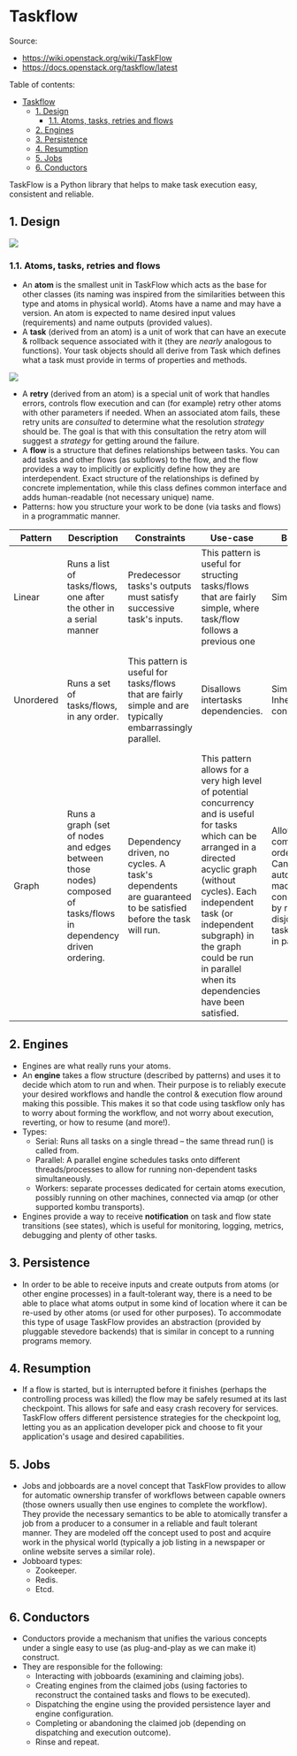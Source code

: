 # Taskflow

Source:
- <https://wiki.openstack.org/wiki/TaskFlow>
- <https://docs.openstack.org/taskflow/latest>

Table of contents:

- [Taskflow](#taskflow)
  - [1. Design](#1-design)
    - [1.1. Atoms, tasks, retries and flows](#11-atoms-tasks-retries-and-flows)
  - [2. Engines](#2-engines)
  - [3. Persistence](#3-persistence)
  - [4. Resumption](#4-resumption)
  - [5. Jobs](#5-jobs)
  - [6. Conductors](#6-conductors)

TaskFlow is a Python library that helps to make task execution easy, consistent and reliable.

## 1. Design

![](https://wiki.openstack.org/w/images/thumb/2/2b/Core.png/300px-Core.png)

### 1.1. Atoms, tasks, retries and flows

- An **atom** is the smallest unit in TaskFlow which acts as the base for other classes (its naming was inspired from the similarities between this type and atoms in physical world). Atoms have a name and may have a version. An atom is expected to name desired input values (requirements) and name outputs (provided values).
- A **task** (derived from an atom) is a unit of work that can have an execute & rollback sequence associated with it (they are *nearly* analogous to functions). Your task objects should all derive from Task which defines what a task must provide in terms of properties and methods.

![](https://docs.openstack.org/taskflow/latest/_images/tasks.png)

- A **retry** (derived from an atom) is a special unit of work that handles errors, controls flow execution and can (for example) retry other atoms with other parameters if needed. When an associated atom fails, these retry units are *consulted* to determine what the resolution *strategy* should be. The goal is that with this consultation the retry atom will suggest a *strategy* for getting around the failure.
- A **flow** is a structure that defines relationships between tasks. You can add tasks and other flows (as subflows) to the flow, and the flow provides a way to implicitly or explicitly define how they are interdependent. Exact structure of the relationships is defined by concrete implementation, while this class defines common interface and adds human-readable (not necessary unique) name.
- Patterns: how you structure your work to be done (via tasks and flows) in a programmatic manner.

| Pattern   | Description                                                                                                      | Constraints                                                                                                | Use-case                                                                                                                                                                                                                                                                                        | Benefits                                                                                                            | Drawbacks                                                                                         |
| --------- | ---------------------------------------------------------------------------------------------------------------- | ---------------------------------------------------------------------------------------------------------- | ----------------------------------------------------------------------------------------------------------------------------------------------------------------------------------------------------------------------------------------------------------------------------------------------- | ------------------------------------------------------------------------------------------------------------------- | ------------------------------------------------------------------------------------------------- |
| Linear    | Runs a list of tasks/flows, one after the other in a serial manner                                               | Predecessor tasks's outputs must satisfy successive task's inputs.                                         | This pattern is useful for structing tasks/flows that are fairly simple, where task/flow follows a previous one                                                                                                                                                                                 | Simple                                                                                                              | Serial, no potential for concurrency                                                              |
| Unordered | Runs a set of tasks/flows, in any order.                                                                         | This pattern is useful for tasks/flows that are fairly simple and are typically embarrassingly parallel.   | Disallows intertasks dependencies.                                                                                                                                                                                                                                                              | Simple. Inherently concurrent.                                                                                      | No dependencies allowed. Tracking and debugging harder due to lack of reliable ordering.          |
| Graph     | Runs a graph (set of nodes and edges between those nodes) composed of tasks/flows in dependency driven ordering. | Dependency driven, no cycles. A task's dependents are guaranteed to be satisfied before the task will run. | This pattern allows for a very high level of potential concurrency and is useful for tasks which can be arranged in a directed acyclic graph (without cycles). Each independent task (or independent subgraph) in the graph could be run in parallel when its dependencies have been satisfied. | Allows for complex task ordering. Can be automatically made concurrent by running disjoint tasks/flows in parallel. | Complex. Can not support cycles. Tracking and debugging harder due to graph dependency traversal. |

## 2. Engines

- Engines are what really runs your atoms.
- An **engine** takes a flow structure (described by patterns) and uses it to decide which atom to run and when. Their purpose is to reliably execute your desired workflows and handle the control & execution flow around making this possible. This makes it so that code using taskflow only has to worry about forming the workflow, and not worry about execution, reverting, or how to resume (and more!).
- Types:
  - Serial: Runs all tasks on a single thread – the same thread run() is called from.
  - Parallel: A parallel engine schedules tasks onto different threads/processes to allow for running non-dependent tasks simultaneously.
  - Workers: separate processes dedicated for certain atoms execution, possibly running on other machines, connected via amqp (or other supported kombu transports).
- Engines provide a way to receive **notification** on task and flow state transitions (see states), which is useful for monitoring, logging, metrics, debugging and plenty of other tasks.

## 3. Persistence

- In order to be able to receive inputs and create outputs from atoms (or other engine processes) in a fault-tolerant way, there is a need to be able to place what atoms output in some kind of location where it can be re-used by other atoms (or used for other purposes). To accommodate this type of usage TaskFlow provides an abstraction (provided by pluggable stevedore backends) that is similar in concept to a running programs memory.

## 4. Resumption

- If a flow is started, but is interrupted before it finishes (perhaps the controlling process was killed) the flow may be safely resumed at its last checkpoint. This allows for safe and easy crash recovery for services. TaskFlow offers different persistence strategies for the checkpoint log, letting you as an application developer pick and choose to fit your application's usage and desired capabilities.

## 5. Jobs

- Jobs and jobboards are a novel concept that TaskFlow provides to allow for automatic ownership transfer of workflows between capable owners (those owners usually then use engines to complete the workflow). They provide the necessary semantics to be able to atomically transfer a job from a producer to a consumer in a reliable and fault tolerant manner. They are modeled off the concept used to post and acquire work in the physical world (typically a job listing in a newspaper or online website serves a similar role).
- Jobboard types:
  - Zookeeper.
  - Redis.
  - Etcd.

## 6. Conductors

- Conductors provide a mechanism that unifies the various concepts under a single easy to use (as plug-and-play as we can make it) construct.
- They are responsible for the following:
  - Interacting with jobboards (examining and claiming jobs).
  - Creating engines from the claimed jobs (using factories to reconstruct the contained tasks and flows to be executed).
  - Dispatching the engine using the provided persistence layer and engine configuration.
  - Completing or abandoning the claimed job (depending on dispatching and execution outcome).
  - Rinse and repeat.
